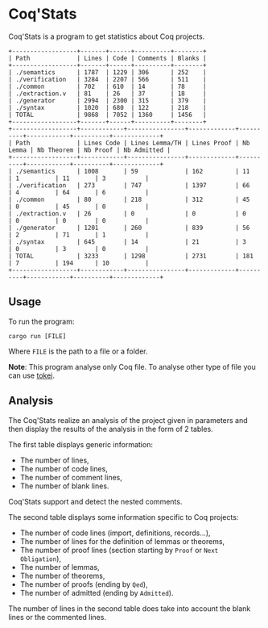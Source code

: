 # Coq'Stats

Coq'Stats is a program to get statistics about Coq projects.

```[bash]
+------------------+-------+------+----------+--------+
| Path             | Lines | Code | Comments | Blanks |
+------------------+-------+------+----------+--------+
| ./semantics      | 1787  | 1229 | 306      | 252    |
| ./verification   | 3284  | 2207 | 566      | 511    |
| ./common         | 702   | 610  | 14       | 78     |
| ./extraction.v   | 81    | 26   | 37       | 18     |
| ./generator      | 2994  | 2300 | 315      | 379    |
| ./syntax         | 1020  | 680  | 122      | 218    |
| TOTAL            | 9868  | 7052 | 1360     | 1456   |
+------------------+-------+------+----------+--------+
+------------------+------------+----------------+-------------+----------+------------+----------+-------------+
| Path             | Lines Code | Lines Lemma/TH | Lines Proof | Nb Lemma | Nb Theorem | Nb Proof | Nb Admitted |
+------------------+------------+----------------+-------------+----------+------------+----------+-------------+
| ./semantics      | 1008       | 59             | 162         | 11       | 1          | 11       | 3           |
| ./verification   | 273        | 747            | 1397        | 66       | 4          | 64       | 6           |
| ./common         | 80         | 218            | 312         | 45       | 0          | 45       | 0           |
| ./extraction.v   | 26         | 0              | 0           | 0        | 0          | 0        | 0           |
| ./generator      | 1201       | 260            | 839         | 56       | 2          | 71       | 1           |
| ./syntax         | 645        | 14             | 21          | 3        | 0          | 3        | 0           |
| TOTAL            | 3233       | 1298           | 2731        | 181      | 7          | 194      | 10          |
+------------------+------------+----------------+-------------+----------+------------+----------+-------------+

```

## Usage

To run the program:

```[bash]
cargo run [FILE]
```

Where `FILE` is the path to a file or a folder.

**Note**: This program analyse only Coq file. To analyse other type of file
you can use [tokei](https://github.com/XAMPPRocky/tokei).

## Analysis

The Coq'Stats realize an analysis of the project given in parameters and
then display the results of the analysis in the form of 2 tables.

The first table displays generic information:

- The number of lines,
- The number of code lines,
- The number of comment lines,
- The number of blank lines.

Coq'Stats support and detect the nested comments.

The second table displays some information specific to Coq projects:

- The number of code lines (import, definitions, records...),
- The number of lines for the definition of lemmas or theorems,
- The number of proof lines (section starting by `Proof` or `Next Obligation`),
- The number of lemmas,
- The number of theorems,
- The number of proofs (ending by `Qed`),
- The number of admitted (ending by `Admitted`).

The number of lines in the second table does take into account the blank
lines or the commented lines.
